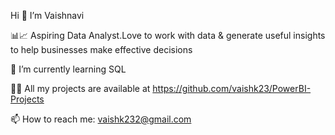 Hi 👋 I’m Vaishnavi

📊📈 Aspiring Data Analyst.Love to work with data & generate useful insights to help businesses make effective decisions

👀 I’m currently learning SQL

👩‍💻 All my projects are available at https://github.com/vaishk23/PowerBI-Projects

📫 How to reach me: vaishk232@gmail.com
